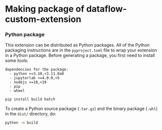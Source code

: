 # Making package of dataflow-custom-extension

### Python package

This extension can be distributed as Python packages. All of the Python
packaging instructions are in the `pyproject.toml` file to wrap your extension in a
Python package. Before generating a package, you first need to install some tools:

```
dependencies for the package:
  - python >=3.10,<3.11.0a0
  - jupyterlab >=4.0.0,<5
  - nodejs >=18,<19
  - pip
  - wheel
```

```bash
pip install build hatch
```

To create a Python source package (`.tar.gz`) and the binary package (`.whl`) in the `dist/` directory, do:

```bash
python -m build
```